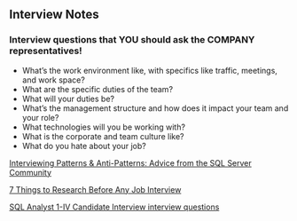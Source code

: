 ## Interview Notes

### Interview questions that YOU should ask the COMPANY representatives!

* What’s the work environment like, with specifics like traffic, meetings, and work space?
* What are the specific duties of the team?
* What will your duties be?
* What’s the management structure and how does it impact your team and your role?
* What technologies will you be working with?
* What is the corporate and team culture like?
* What do you hate about your job?

[Interviewing Patterns & Anti-Patterns: Advice from the SQL Server Community](https://www.littlekendra.com/2017/08/14/interviewing-patterns-anti-patterns-advice-from-the-sql-server-community/)


[7 Things to Research Before Any Job Interview](https://www.glassdoor.com/blog/7-research-job-interview/)


[SQL Analyst 1-IV Candidate Interview interview questions](https://pastebin.com/NB63sbYE)
